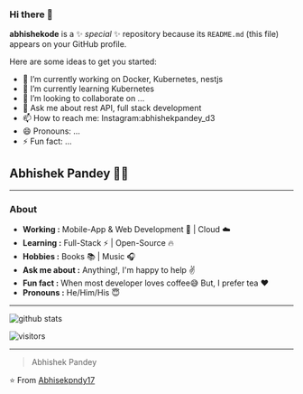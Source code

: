### Hi there 👋

**abhishekode** is a ✨ _special_ ✨ repository because its `README.md` (this file) appears on your GitHub profile.

Here are some ideas to get you started:

- 🔭 I’m currently working on Docker, Kubernetes, nestjs 
- 🌱 I’m currently learning Kubernetes
- 👯 I’m looking to collaborate on ...
- 💬 Ask me about rest API, full stack development
- 📫 How to reach me: Instagram:abhishekpandey_d3
- 😄 Pronouns: ...
- ⚡ Fun fact: ...

## Abhishek Pandey 👨‍💻

---------------------------------------------------------------------------------------------------------------------------------------------------------------------------------
### About
-  **Working :** Mobile-App & Web Development :iphone: | Cloud :cloud: 
-  **Learning :** Full-Stack :zap: | Open-Source :fire:	
-  **Hobbies :** Books :books: | Music :headphones:
-  **Ask me about :** Anything!, I'm happy to help :v:
-  **Fun fact :** When most developer loves coffee:sweat_smile: But, I prefer tea :heart: 
-  **Pronouns :** He/Him/His :innocent:

---------------------------------------------------------------------------------------------------------------------------------------------------------------------------------

![github stats](https://github-readme-stats.vercel.app/api?username=abhishekode&show_icons=true)

![visitors](https://visitor-badge.glitch.me/badge?page_id=abhishekode.abhishekode) 

---------------------------------------------------------------------------------------------------------------------------------------------------------------------------------
> Abhishek Pandey

⭐️ From [Abhisekpndy17](http://www.github.com/abhishekode)
